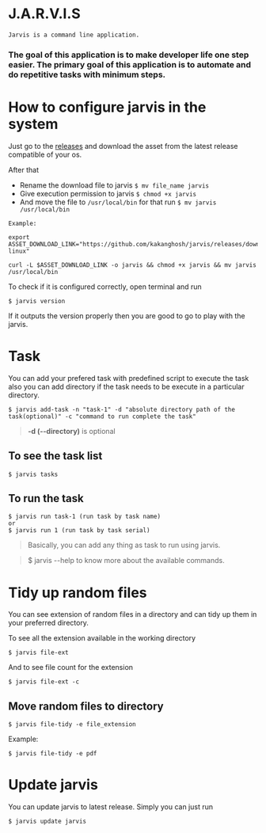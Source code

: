 # J.A.R.V.I.S

`Jarvis is a command line application.`

### The goal of this application is to make developer life one step easier. The primary goal of this application is to automate and do repetitive tasks with minimum steps.

# How to configure jarvis in the system

Just go to the [releases](https://github.com/kakanghosh/jarvis/releases) and download the asset from the latest release compatible of your os.

After that

- Rename the download file to jarvis `$ mv file_name jarvis`
- Give execution permission to jarvis `$ chmod +x jarvis`
- And move the file to `/usr/local/bin` for that run `$ mv jarvis /usr/local/bin`

```
Example:

export ASSET_DOWNLOAD_LINK="https://github.com/kakanghosh/jarvis/releases/download/v2.0.0/jarvis-linux"

curl -L $ASSET_DOWNLOAD_LINK -o jarvis && chmod +x jarvis && mv jarvis /usr/local/bin
```
To check if it is configured correctly,
open terminal and run 

`$ jarvis version`

If it outputs the version properly then you are good to go to play with the jarvis.

# Task

You can add your prefered task
with predefined script to execute the task also you can add directory if the task needs to be execute in a particular directory.

```
$ jarvis add-task -n "task-1" -d "absolute directory path of the task(optional)" -c "command to run complete the task"
```

> **-d (--directory)** is optional

## To see the task list

```
$ jarvis tasks
```

## To run the task

```
$ jarvis run task-1 (run task by task name)
or
$ jarvis run 1 (run task by task serial)
```

> Basically, you can add any thing as task to run using jarvis.

> $ jarvis --help
> to know more about the available commands.

# Tidy up random files

You can see extension of random files in a directory and can
tidy up them in your preferred directory.

To see all the extension available in the working directory

```
$ jarvis file-ext
```

And to see file count for the extension

```
$ jarvis file-ext -c
```

## Move random files to directory

```
$ jarvis file-tidy -e file_extension
```

Example:

```
$ jarvis file-tidy -e pdf
```

# Update jarvis

You can update jarvis to latest release. Simply you can just run

```
$ jarvis update jarvis
```
